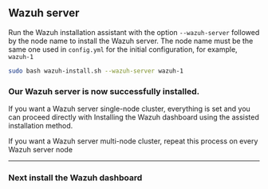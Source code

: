## Wazuh server



Run the Wazuh installation assistant with the option `--wazuh-server` followed by the node name to install the Wazuh server. The node name must be the same one used in `config.yml` for the initial configuration, for example, `wazuh-1`

```bash
sudo bash wazuh-install.sh --wazuh-server wazuh-1
```


### Our Wazuh server is now successfully installed.

If you want a Wazuh server single-node cluster, everything is set and you can proceed directly with Installing the Wazuh dashboard using the assisted installation method.

If you want a Wazuh server multi-node cluster, repeat this process on every Wazuh server node

---

### Next install the Wazuh dashboard
